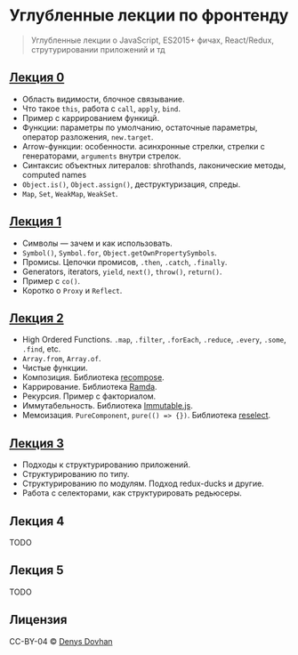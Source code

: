 # Углубленные лекции по фронтенду

> Углубленные лекции о JavaScript, ES2015+ фичах, React/Redux, струтурировании приложений и тд

## [Лекция 0](https://github.com/dogecodes/in-depth-lectures/tree/master/lecture-0)

* Область видимости, блочное связывание.
* Что такое `this`, работа с `call`, `apply`, `bind`.
* Пример с каррированием функицй.
* Функции: параметры по умолчанию, остаточные параметры, оператор разложения, `new.target`.
* Arrow-функции: особенности. асинхронные стрелки, стрелки с генераторами, `arguments` внутри стрелок.
* Синтаксис объектных литералов: shrothands, лаконические методы, computed names
* `Object.is()`, `Object.assign()`, деструктуризация, спреды.
* `Map`, `Set`, `WeakMap`, `WeakSet`.

## [Лекция 1](https://github.com/dogecodes/in-depth-lectures/tree/master/lecture-1)

* Символы — зачем и как использовать.
* `Symbol()`, `Symbol.for`, `Object.getOwnPropertySymbols`.
* Промисы. Цепочки промисов, `.then`, `.catch`, `.finally`.
* Generators, iterators, `yield`, `next()`, `throw()`, `return()`.
* Пример с `co()`.
* Коротко о `Proxy` и `Reflect`.

## [Лекция 2](https://github.com/dogecodes/in-depth-lectures/tree/master/lecture-2)

* High Ordered Functions. `.map`, `.filter`, `.forEach`, `.reduce`, `.every`, `.some`, `.find`, etc.
* `Array.from`, `Array.of`.
* Чистые функции.
* Композиция. Библиотека [recompose](https://github.com/acdlite/recompose).
* Каррирование. Библиотека [Ramda](https://ramdajs.com).
* Рекурсия. Пример с факториалом.
* Иммутабельность. Библиотека [Immutable.js](https://facebook.github.io/immutable-js/).
* Мемоизация. `PureComponent`, `pure(() => {})`. Библиотека [reselect](https://github.com/reduxjs/reselect).

## [Лекция 3](https://github.com/dogecodes/in-depth-lectures/tree/master/lecture-3)

* Подходы к структурированию приложений.
* Cтруктурированию по типу.
* Cтруктурированию по модулям. Подход redux-ducks и другие.
* Работа с селекторами, как структурировать редьюсеры.

## Лекция 4

TODO

## Лекция 5

TODO

## Лицензия

CC-BY-04 &copy; [Denys Dovhan](http://denysdovhan.com)
